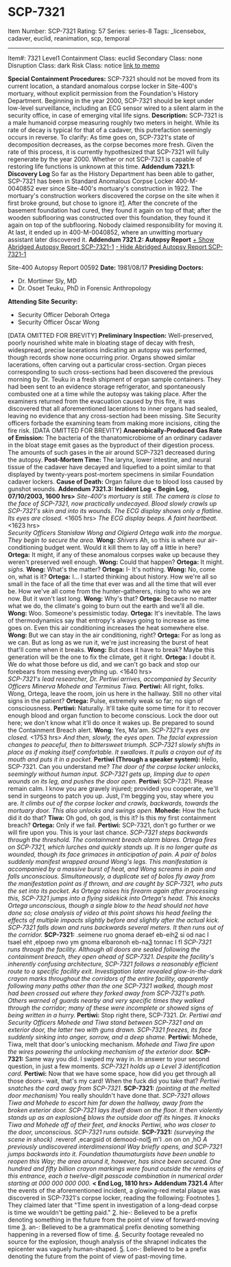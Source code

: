 # SCP-7321
Item Number: SCP-7321
Rating: 57
Series: series-8
Tags: _licensebox, cadaver, euclid, reanimation, scp, temporal

---

Item#: 7321
Level1
Containment Class:
euclid
Secondary Class:
none
Disruption Class:
dark
Risk Class:
notice
[link to memo](/classification-committee-memo)  

**Special Containment Procedures:**
SCP-7321 should not be moved from its current location, a standard anomalous corpse locker in Site-400's mortuary, without explicit permission from the Foundation's History Department. Beginning in the year 2000, SCP-7321 should be kept under low-level surveillance, including an ECG sensor wired to a silent alarm in the security office, in case of emerging vital life signs.
**Description:**
SCP-7321 is a male humanoid corpse measuring roughly two meters in height. While its rate of decay is typical for that of a cadaver, this putrefaction seemingly occurs in reverse. To clarify: As time goes on, SCP-7321's state of decomposition decreases, as the corpse becomes more fresh.
Given the rate of this process, it is currently hypothesized that SCP-7321 will fully regenerate by the year 2000. Whether or not SCP-7321 is capable of restoring life functions is unknown at this time.
**Addendum 7321.1: Discovery Log**
So far as the History Department has been able to gather, SCP-7321 has been in Standard Anomalous Corpse Locker 400-M-0040852 ever since Site-400's mortuary's construction in 1922. The mortuary's construction workers discovered the corpse on the site when it first broke ground, but chose to ignore it[1](javascript:;). After the concrete of the basement foundation had cured, they found it again on top of that; after the wooden subflooring was constructed over this foundation, they found it again on top of the subflooring. Nobody claimed responsibility for moving it. At last, it ended up in 400-M-0040852, where an unwitting mortuary assistant later discovered it.
**Addendum 7321.2: Autopsy Report**
[\+ Show Abridged Autopsy Report SCP-7321-1](javascript:;)
[\- Hide Abridged Autopsy Report SCP-7321-1](javascript:;)
  
Site-400 Autopsy Report 00592
**Date:** 1981/08/17
**Presiding Doctors:**  

  * Dr. Mortimer Sly, MD
  * Dr. Osoet Teuku, PhD in Forensic Anthropology

  
**Attending Site Security:**  

  * Security Officer Deborah Ortega
  * Security Officer Óscar Wong

  
[DATA OMITTED FOR BREVITY] 
**Preliminary Inspection:**
Well-preserved, poorly nourished white male in bloating stage of decay with fresh, widespread, precise lacerations indicating an autopsy was performed, though records show none occurring prior.
Organs showed similar lacerations, often carving out a particular cross-section. Organ pieces corresponding to such cross-sections had been discovered the previous morning by Dr. Teuku in a fresh shipment of organ sample containers. They had been sent to an evidence storage refrigerator, and spontaneously combusted one at a time while the autopsy was taking place.
After the examiners returned from the evacuation caused by this fire, it was discovered that all aforementioned lacerations to inner organs had sealed, leaving no evidence that any cross-section had been missing. Site Security officers forbade the examining team from making more incisions, citing the fire risk.
[DATA OMITTED FOR BREVITY]
**Anaerobically-Produced Gas Rate of Emission:**
The bacteria of the thanatomicrobiome of an ordinary cadaver in the bloat stage emit gases as the byproduct of their digestion process. The amounts of such gases in the air around SCP-7321 decreased during the autopsy.
**Post-Mortem Time:**
The larynx, lower intestine, and neural tissue of the cadaver have decayed and liquefied to a point similar to that displayed by twenty-years post-mortem specimens in similar Foundation cadaver lockers.
**Cause of Death:**
Organ failure due to blood loss caused by gunshot wounds.
**Addendum 7321.3: Incident Log**
**< Begin Log, 07/10/2003, 1600 hrs>**
_Site-400's mortuary is still. The camera is close to the face of SCP-7321, now practically undecayed. Blood slowly crawls up SCP-7321's skin and into its wounds._
_The ECG display shows only a flatline._
_Its eyes are closed._
<1605 hrs>
_The ECG display beeps. A faint heartbeat._
<1623 hrs>  
_Security Officers Stanisław Wong and Olgierd Ortega walk into the morgue. They begin to secure the area._
**Wong:** _Shivers_ Ah, so this is where our air-conditioning budget went. Would it kill them to lay off a little in here?
**Ortega:** It might, if any of these anomalous corpses wake up because they weren't preserved well enough.
**Wong:** Could that happen?
**Ortega:** It might. _sighs._
**Wong:** What's the matter?
**Ortega:** I- It's nothing.
**Wong:** No, come on, what is it?
**Ortega:** I… I started thinking about history. How we're all so small in the face of all the time that ever was and all the time that will ever be. How we've all come from the hunter-gatherers, rising to who we are now. But it won't last long.
**Wong:** Why's that?
**Ortega:** Because no matter what we do, the climate's going to burn out the earth and we'll all die.
**Wong:** Woo. Someone's pessimistic today.
**Ortega:** It's inevitable. The laws of thermodynamics say that entropy's always going to increase as time goes on. Even this air conditioning increases the heat somewhere else.
**Wong:** But we can stay in the air conditioning, right?
**Ortega:** For as long as we can. But as long as we run it, we're just increasing the burst of heat that'll come when it breaks.
**Wong:** But does it have to break? Maybe this generation will be the one to fix the climate, get it right.
**Ortega:** I doubt it. We do what those before us did, and we can't go back and stop our forebears from messing everything up.
<1640 hrs>  
_SCP-7321's lead researcher, Dr. Pertiwi arrives, accompanied by Security Officers Minerva Mohede and Terminus Tiwa._
**Pertiwi:** All right, folks. Wong, Ortega, leave the room, join us here in the hallway. Still no other vital signs in the patient?
**Ortega:** Pulse, extremely weak so far; no sign of consciousness.
**Pertiwi:** Naturally. It'll take quite some time for it to recover enough blood and organ function to become conscious. Lock the door out here; we don't know what it'll do once it wakes up. Be prepared to sound the Containment Breach alert.
**Wong:** Yes, Ma'am.
_SCP-7321's eyes are closed._
<1753 hrs>
_And then, slowly, the eyes open._
_The facial expression changes to peaceful, then to bittersweet triumph. SCP-7321 slowly shifts in place as if making itself comfortable. It swallows. It pulls a crayon out of its mouth and puts it in a pocket._
**Pertiwi (Through a speaker system):** Hello, SCP-7321. Can you understand me?
_The door of the corpse locker unlocks, seemingly without human input. SCP-7321 gets up, limping due to open wounds on its leg, and pushes the door open._
**Pertiwi:** SCP-7321. Please remain calm. I know you are gravely injured; provided you cooperate, we'll send in surgeons to patch you up. Just, I'm begging you, stay where you are.
_It climbs out of the corpse locker and crawls, backwards, towards the mortuary door. This also unlocks and swings open._
**Mohede:** How the fuck did it do that?
**Tiwa:** Oh god, oh god, is this it? Is this my first containment breach?
**Ortega:** Only if we fail.
**Pertiwi:** SCP-7321, don't go further or we will fire upon you. This is your last chance.
_SCP-7321 steps backwards through the threshold. The containment breach alarm blares._
_Ortega fires on SCP-7321, which lurches and quickly stands up. It is no longer quite as wounded, though its face grimaces in anticipation of pain. A pair of bolos suddenly manifest wrapped around Wong's legs. This manifestation is accompanied by a massive burst of heat, and Wong screams in pain and falls unconscious. Simultaneously, a duplicate set of bolos fly away from the manifestation point as if thrown, and are caught by SCP-7321, who puts the set into its pocket. As Ortega raises his firearm again after processing this, SCP-7321 jumps into a flying sidekick into Ortega's head. This knocks Ortega unconscious, though a single blow to the head should not have done so; close analysis of video at this point shows his head feeling the effects of multiple impacts slightly before and slightly after the actual kick. SCP-7321 falls down and runs backwards several meters. It then runs out of the corridor._
**SCP-7321:** .seimene ruo gnoma deraef eb-eih[2](javascript:;) si od nac I tsael eht ,elpoep nwo ym gnoma elbaronoh eb-na[3](javascript:;) tonnac I fI
_SCP-7321 runs through the facility. Although all doors are sealed following the containment breach, they open ahead of SCP-7321. Despite the facility's inherently confusing architecture, SCP-7321 follows a reasonably efficient route to a specific facility exit. Investigation later revealed glow-in-the-dark crayon marks throughout the corridors of the entire facility, apparently following many paths other than the one SCP-7321 walked, though most had been crossed out where they forked away from SCP-7321's path. Others warned of guards nearby and very specific times they walked through the corridor; many of these were incomplete or showed signs of being written in a hurry._
**Pertiwi:** Stop right there, SCP-7321.
_Dr. Pertiwi and Security Officers Mohede and Tiwa stand between SCP-7321 and an exterior door, the latter two with guns drawn._
_SCP-7321 freezes, its face suddenly sinking into anger, sorrow, and a deep shame._
**Pertiwi:** Mohede, Tiwa, melt that door's unlocking mechanism.
_Mohede and Tiwa fire upon the wires powering the unlocking mechanism of the exterior door._
**SCP-7321:** Same way you did. I swiped my way in. In answer to your second question, in just a few moments.
_SCP-7321 holds up a Level 3 identification card._
**Pertiwi:** Now that we have some space, how did you get through all those doors- wait, that's my card! When the fuck did you take that?
_Pertiwi snatches the card away from SCP-7321._
**SCP-7321:** _(pointing at the melted door mechanism)_ You really shouldn't have done that.
_SCP-7321 allows Tiwa and Mohede to escort him far down the hallway, away from the broken exterior door._
_SCP-7321 lays itself down on the floor. It then violently stands up as an explosion[4](javascript:;) blows the outside door off its hinges. It knocks Tiwa and Mohede off of their feet, and knocks Pertiwi, who was closer to the door, unconscious. SCP-7321 runs outside._
**SCP-7321:** _(surveying the scene in shock)_ .reverof ,ecargsid ot demood-nol[5](javascript:;) m'I .on on on ,hO
_A previously undiscovered interdimensional Way briefly opens, and SCP-7321 jumps backwards into it. Foundation thaumaturgists have been unable to reopen this Way; the area around it, however, has since been secured._
_One hundred and fifty billion crayon markings were found outside the remains of this entrance, each a twelve-digit passcode combination in numerical order starting at 000 000 000 000._
**< End Log, 1810 hrs>**
**Addendum 7321.4**
After the events of the aforementioned incident, a glowing-red metal plaque was discovered in SCP-7321's corpse locker, reading the following:
Footnotes
[1](javascript:;). They claimed later that "Time spent in investigation of a long-dead corpse is time we wouldn't be getting paid."
[2](javascript:;). hie-: Believed to be a prefix denoting something in the future from the point of view of forward-moving time
[3](javascript:;). an-: Believed to be a grammatical prefix denoting something happening in a reversed flow of time.
[4](javascript:;). Security footage revealed no source for the explosion, though analysis of the shrapnel indicates the epicenter was vaguely human-shaped.
[5](javascript:;). Lon-: Believed to be a prefix denoting the future from the point of view of past-moving time.
